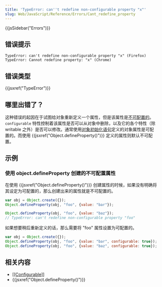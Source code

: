 ```yaml
---
title: 'TypeError: can''t redefine non-configurable property "x"'
slug: Web/JavaScript/Reference/Errors/Cant_redefine_property
---
```

{{jsSidebar("Errors")}}

## 错误提示

```plain
TypeError: can't redefine non-configurable property "x" (Firefox)
TypeError: Cannot redefine property: "x" (Chrome)
```

## 错误类型

{{jsxref("TypeError")}}

## 哪里出错了？

这种错误的起因在于试图给对象重新定义一个属性，但是该属性是[不可配置的](/zh-CN/docs/Web/JavaScript/Data_structures#Properties)。 `configurable` 特性控制着该属性是否可以从对象中删除，以及它的各个特性（除 writable 之外）是否可以修改。通常使用[对象初始化语句](/zh-CN/docs/Web/JavaScript/Reference/Operators/Object_initializer)定义的对象属性是可配置的。而使用 {{jsxref("Object.defineProperty()")}} 定义的属性则默认不可配置。

## 示例

### 使用 object.defineProperty 创建的不可配置属性

在使用 {{jsxref("Object.defineProperty()")}} 创建属性的时候，如果没有明确将其设定为可配置的，那么创建出来的属性就是不可配置的。

```js example-bad
var obj = Object.create({});
Object.defineProperty(obj, "foo", {value: "bar"});

Object.defineProperty(obj, "foo", {value: "baz"});
// TypeError: can't redefine non-configurable property "foo"
```

如果想要稍后重新定义的话，那么需要将 "foo" 属性设置为可配置的。

```js example-good
var obj = Object.create({});
Object.defineProperty(obj, "foo", {value: "bar", configurable: true});
Object.defineProperty(obj, "foo", {value: "baz", configurable: true});
```

## 相关内容

- [\[\[Configurable\]\]](/zh-CN/docs/Web/JavaScript/Data_structures#Properties)
- {{jsxref("Object.defineProperty()")}}
